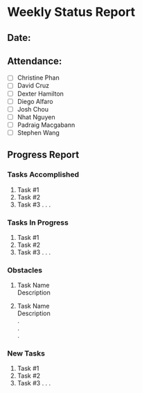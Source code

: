 # Weekly Status Report
## Date: 
## Attendance:
- [ ] Christine Phan
- [ ] David Cruz
- [ ] Dexter Hamilton
- [ ] Diego Alfaro
- [ ] Josh Chou
- [ ] Nhat Nguyen
- [ ] Padraig Macgabann
- [ ] Stephen Wang

## Progress Report
### Tasks Accomplished
1. Task #1
2. Task #2
3. Task #3
.
.
.

### Tasks In Progress
1. Task #1
2. Task #2
3. Task #3
.
.
.

### Obstacles
1. Task Name  
Description  
  
2. Task Name  
Description  
.  
.  
.  

### New Tasks
1. Task #1
2. Task #2
3. Task #3
.
.
.
